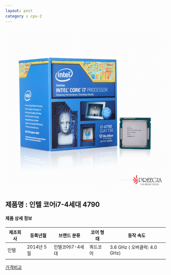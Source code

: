 ```yaml
---
layout: post
category : cpu-2
---
```


![alt text](https://github.com/kutchoiwjun92/kutchoiwjun92.github.com/blob/master/image/cpu-2.jpg?raw=true)

## 제품명 : **인텔 코어i7-4세대 4790**

#### 제품 상세 정보


제조회사  |  등록년월  |    브랜드 분류    |  코어 형태  |  동작 속도
--------- | ---------- | ----------------- | ----------- | -----------------------------
  인텔    | 2014년 5월 |  인텔코어i7-4세대 |   쿼드코어  |  3.6 GHz ( 오버클럭: 4.0 GHz)              
|||


[가격비교](http://prod.danawa.com/info/?pcode=2599067&cate=112747)

